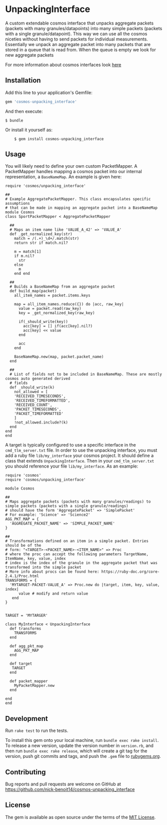 # UnpackingInterface

A custom extendable cosmos interface that unpacks aggregate packets (packets with many granules/datapoints) into many 
simple packets (packets with a single granule/datapoint). This way we can use all the cosmos niceties 
without having to send packets for individual measurements. Essentially we unpack an aggregate 
packet into many packets that are stored in a queue that is read from. When the queue is empty 
we look for new aggregate packets

For more information about cosmos interfaces look [here](https://cosmosrb.com/docs/interfaces/)


## Installation

Add this line to your application's Gemfile:

```ruby
gem 'cosmos-unpacking_interface'
```

And then execute:

    $ bundle

Or install it yourself as:

```
    $ gem install cosmos-unpacking_interface
```

## Usage

You will likely need to define your own custom PacketMapper. A PacketMapper handles mapping a cosmos packet into our internal representation, a `BaseNameMap`. An example is given here:

```
require 'cosmos/unpacking_interface' 

##
# Example AggregatePacketMapper. This class encapsulates specific assumptions
# that can be made in mapping an aggregate packet into a BaseNameMap
module Cosmos
class SportPacketMapper < AggregatePacketMapper

  ##
  # Maps an item name like 'VALUE_A_42' => 'VALUE_A'
  def _get_normalized_key(str)
    match = /(.+)_\d+/.match(str)
    return str if match.nil?

    m = match[1]
    if m.nil?
      str
    else
      m
    end end
  
  ##
  # Builds a BaseNameMap from an aggregate packet
  def build_map(packet)
    all_item_names = packet.items.keys
    
    map = all_item_names.reduce({}) do |acc, raw_key|
      value = packet.read(raw_key)
      key = _get_normalized_key(raw_key)

      if(_should_write(key))
        acc[key] = [] if(acc[key].nil?) 
        acc[key] << value 
      end

      acc
    end

    BaseNameMap.new(map, packet.packet_name)
  end
  
  ##
  # List of fields not to be included in BaseNameMap. These are mostly cosmos auto generated derived
  # fields
  def _should_write(k)
    not_allowed = [
    'RECEIVED_TIMESECONDS', 
    'RECEIVED_TIMEFORMATTED',
    'RECEIVED_COUNT',
    'PACKET_TIMESECONDS', 
    'PACKET_TIMEFORMATTED'
    ]
    !not_allowed.include?(k)
  end
end
end
```

A target is typically configured to use a specific interface in the `cmd_tlm_server.txt` file. In order to use the unpacking interface, you must add a ruby file `lib/my_interface` your cosmos project. It should define a class that extends `UnpackingInterface`. Then in your `cmd_tlm_server.txt` you should reference your file `lib/my_interface`. As an example: 

```
require 'cosmos'
require 'cosmos/unpacking_interface'

module Cosmos

## 
# Maps aggregate packets (packets with many granules/readings) to simple packets (packets with a single granule/readings)
# should have the form 'AggregatePacket' => 'SimplePacket'
# For example: 'Science' => 'Science2'
AGG_PKT_MAP = { 
  'AGGREGATE_PACKET_NAME' => 'SIMPLE_PACKET_NAME'
}

## 
# Transformations defined on an item in a simple packet. Entries should be of the
# form: "<TARGET>-<PACKET_NAME>-<ITEM_NAME>" => Proc
# where the proc can accept the following parameters TargetName, ItemName, key, value, index
# index is the index of the granule in the aggregate packet that was transformed into the simple packet
# More info about procs can be found here: https://ruby-doc.org/core-2.4.1/Proc.html
TRANSFORMS = {   
  'MYTARGET-PACKET-VALUE_A' => Proc.new do |target, item, key, value, index| 
      value # modify and return value
   end
}


TARGET = 'MYTARGER'

class MyInterface < UnpackingInterface
  def transforms
    TRANSFORMS
  end

  def agg_pkt_map
    AGG_PKT_MAP
  end

  def target
   TARGET
  end

  def packet_mapper
    MyPacketMapper.new
  end

end
end
```

## Development

Run `rake test` to run the tests. 

To install this gem onto your local machine, run `bundle exec rake install`. To release a new version, update the version number in `version.rb`, and then run `bundle exec rake release`, which will create a git tag for the version, push git commits and tags, and push the `.gem` file to [rubygems.org](https://rubygems.org).

## Contributing

Bug reports and pull requests are welcome on GitHub at https://github.com/nick-benoit14/cosmos-unpacking_interface

## License

The gem is available as open source under the terms of the [MIT License](https://opensource.org/licenses/MIT).
